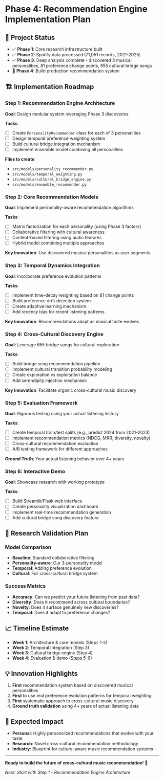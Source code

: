 # Phase 4: Recommendation Engine Implementation Plan

## 🎯 Project Status
- ✅ **Phase 1**: Core research infrastructure built
- ✅ **Phase 2**: Spotify data processed (71,051 records, 2021-2025) 
- ✅ **Phase 3**: Deep analysis complete - discovered 3 musical personalities, 81 preference change points, 655 cultural bridge songs
- 🚀 **Phase 4**: Build production recommendation system

## 🏗️ Implementation Roadmap

### Step 1: Recommendation Engine Architecture
**Goal**: Design modular system leveraging Phase 3 discoveries

**Tasks**:
- [ ] Create `PersonalityRecommender` class for each of 3 personalities
- [ ] Design temporal preference weighting system 
- [ ] Build cultural bridge integration mechanism
- [ ] Implement ensemble model combining all personalities

**Files to create**:
- `src/models/personality_recommender.py`
- `src/models/temporal_weighting.py` 
- `src/models/cultural_bridge_engine.py`
- `src/models/ensemble_recommender.py`

### Step 2: Core Recommendation Models
**Goal**: Implement personality-aware recommendation algorithms

**Tasks**:
- [ ] Matrix factorization for each personality (using Phase 3 factors)
- [ ] Collaborative filtering with cultural awareness
- [ ] Content-based filtering using audio features
- [ ] Hybrid model combining multiple approaches

**Key Innovation**: Use discovered musical personalities as user segments

### Step 3: Temporal Dynamics Integration  
**Goal**: Incorporate preference evolution patterns

**Tasks**:
- [ ] Implement time-decay weighting based on 81 change points
- [ ] Build preference drift detection system
- [ ] Create adaptive learning mechanism
- [ ] Add recency bias for recent listening patterns

**Key Innovation**: Recommendations adapt as musical taste evolves

### Step 4: Cross-Cultural Discovery Engine
**Goal**: Leverage 655 bridge songs for cultural exploration

**Tasks**:
- [ ] Build bridge song recommendation pipeline
- [ ] Implement cultural transition probability modeling
- [ ] Create exploration vs exploitation balance
- [ ] Add serendipity injection mechanism

**Key Innovation**: Facilitate organic cross-cultural music discovery

### Step 5: Evaluation Framework
**Goal**: Rigorous testing using your actual listening history

**Tasks**:
- [ ] Create temporal train/test splits (e.g., predict 2024 from 2021-2023)
- [ ] Implement recommendation metrics (NDCG, MRR, diversity, novelty)
- [ ] Cross-cultural recommendation evaluation
- [ ] A/B testing framework for different approaches

**Ground Truth**: Your actual listening behavior over 4+ years

### Step 6: Interactive Demo
**Goal**: Showcase research with working prototype

**Tasks**:
- [ ] Build Streamlit/Flask web interface
- [ ] Create personality visualization dashboard
- [ ] Implement real-time recommendation generation
- [ ] Add cultural bridge song discovery feature

## 🔬 Research Validation Plan

### Model Comparison
- **Baseline**: Standard collaborative filtering
- **Personality-aware**: Our 3-personality model
- **Temporal**: Adding preference evolution
- **Cultural**: Full cross-cultural bridge system

### Success Metrics
- **Accuracy**: Can we predict your future listening from past data?
- **Diversity**: Does it recommend across cultural boundaries?
- **Novelty**: Does it surface genuinely new discoveries?
- **Temporal**: Does it adapt to preference changes?

## 📈 Timeline Estimate
- **Week 1**: Architecture & core models (Steps 1-2)
- **Week 2**: Temporal integration (Step 3)
- **Week 3**: Cultural bridge engine (Step 4) 
- **Week 4**: Evaluation & demo (Steps 5-6)

## 💡 Innovation Highlights
1. **First** recommendation system based on discovered musical personalities
2. **First** to use real preference evolution patterns for temporal weighting
3. **First** systematic approach to cross-cultural music discovery
4. **Ground truth validation** using 4+ years of actual listening data

## 🎵 Expected Impact
- **Personal**: Highly personalized recommendations that evolve with your taste
- **Research**: Novel cross-cultural recommendation methodology
- **Industry**: Blueprint for culture-aware music recommendation systems

---

**Ready to build the future of cross-cultural music recommendation!** 🚀

*Next: Start with Step 1 - Recommendation Engine Architecture*